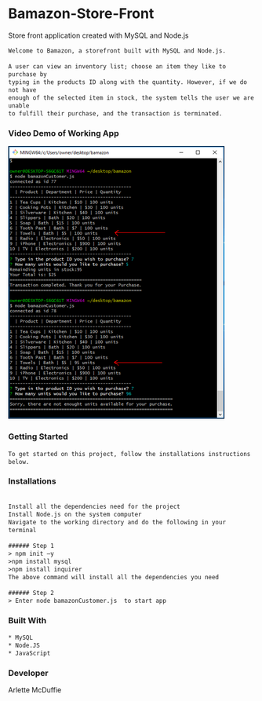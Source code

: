 # Bamazon-Store-Front
Store front application created with MySQL and Node.js
 ```
Welcome to Bamazon, a storefront built with MySQL and Node.js. 

A user can view an inventory list; choose an item they like to purchase by 
typing in the products ID along with the quantity. However, if we do not have 
enough of the selected item in stock, the system tells the user we are unable 
to fulfill their purchase, and the transaction is terminated.

```

### Video Demo of Working App

![Image of the application working in git bash](/images/bamazon.png)


### Getting Started

```
To get started on this project, follow the installations instructions below.
```

### Installations
``` Installing

Install all the dependencies need for the project
Install Node.js on the system computer
Navigate to the working directory and do the following in your terminal

###### Step 1
> npm init –y
>npm install mysql
>npm install inquirer
The above command will install all the dependencies you need

###### Step 2
> Enter node bamazonCustomer.js  to start app

```
### Built With

```
* MySQL
* Node.JS
* JavaScript

```

### Developer
Arlette McDuffie
